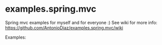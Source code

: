 # examples.spring.mvc
Spring mvc examples for myself and for everyone :)
See wiki for more info: https://github.com/AntonioDiaz/examples.spring.mvc/wiki

Examples:
